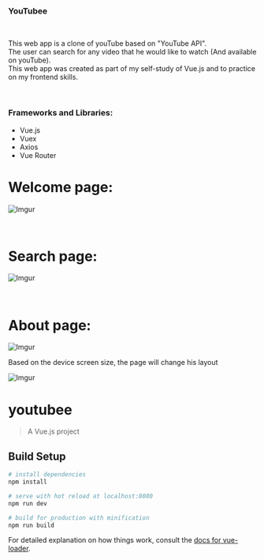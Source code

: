 <h3>YouTubee</h3>

<br>
<p>This web app is a clone of youTube based on "YouTube API".<br>
   The user can search for any video that he would like to watch (And available on youTube).<br>
   This web app was created as part of my self-study of Vue.js and to practice on my frontend skills. 
</p>
<br>

<h3>Frameworks and Libraries:</h3>
<div>
  <ul>
    <li>Vue.js</li>
    <li>Vuex</li>
    <li>Axios</li>
    <li>Vue Router</li>
  </ul>
</div>

# Welcome page:</br>
![Imgur](https://i.imgur.com/qz9eY3r.jpg)

</br>

# Search page:</br>
![Imgur](https://i.imgur.com/oxmZUEa.jpg)

</br>

# About page:</br>
![Imgur](https://i.imgur.com/01FLluJ.jpg) </br>

<p>Based on the device screen size, the page will change his layout</p>

![Imgur](https://i.imgur.com/m2oPBmG.jpg)

# youtubee

> A Vue.js project

## Build Setup

``` bash
# install dependencies
npm install

# serve with hot reload at localhost:8080
npm run dev

# build for production with minification
npm run build
```

For detailed explanation on how things work, consult the [docs for vue-loader](http://vuejs.github.io/vue-loader).
